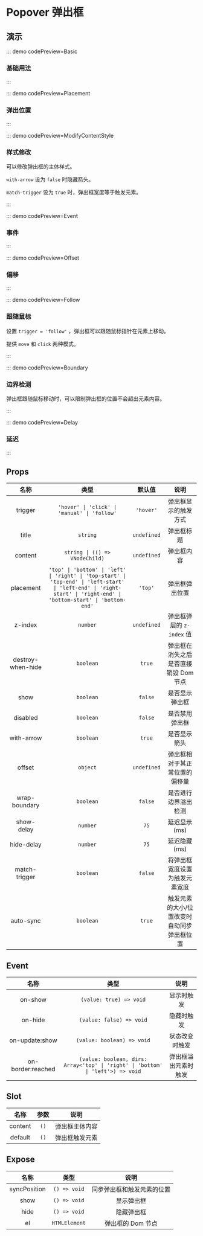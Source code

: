 <script setup>
import Basic from '@/popover/demos/DemoBasic.vue'
import Placement from '@/popover/demos/DemoPlacement.vue'
import ModifyContentStyle from '@/popover/demos/DemoModifyContentStyle.vue'
import Event from '@/popover/demos/DemoEvent.vue'
import Offset from '@/popover/demos/DemoOffset.vue'
import Follow from '@/popover/demos/DemoFollow.vue'
import Boundary from '@/popover/demos/DemoBoundary.vue'
import Delay from '@/popover/demos/DemoDelay.vue'
</script>

# Popover 弹出框

## 演示

::: demo codePreview=Basic

### 基础用法

<Basic />
:::

::: demo codePreview=Placement

### 弹出位置

<Placement />
:::

::: demo codePreview=ModifyContentStyle

### 样式修改

可以修改弹出框的主体样式。

`with-arrow` 设为 `false` 时隐藏箭头。

`match-trigger` 设为 `true` 时，弹出框宽度等于触发元素。

<ModifyContentStyle />
:::

::: demo codePreview=Event

### 事件

<Event />
:::

::: demo codePreview=Offset

### 偏移

<Offset />
:::

::: demo codePreview=Follow

### 跟随鼠标

设置 `trigger = 'follow'` ，弹出框可以跟随鼠标指针在元素上移动。

提供 `move` 和 `click` 两种模式。

<Follow />
:::

::: demo codePreview=Boundary

### 边界检测

弹出框跟随鼠标移动时，可以限制弹出框的位置不会超出元素内容。

<Boundary />

:::

::: demo codePreview=Delay

### 延迟

<Delay />
:::

## Props

|       名称        |                                                                                 类型                                                                                 |   默认值    |                    说明                     |
| :---------------: | :------------------------------------------------------------------------------------------------------------------------------------------------------------------: | :---------: | :-----------------------------------------: |
|      trigger      |                                                             `'hover' \| 'click' \| 'manual' \| 'follow'`                                                             |  `'hover'`  |            弹出框显示的触发方式             |
|       title       |                                                                               `string`                                                                               | `undefined` |                 弹出框标题                  |
|      content      |                                                                    `string \| (() => VNodeChild)`                                                                    | `undefined` |                 弹出框内容                  |
|     placement     | `'top' \| 'bottom' \| 'left' \| 'right' \| 'top-start' \| 'top-end' \| 'left-start' \| 'left-end' \| 'right-start' \| 'right-end' \| 'bottom-start' \| 'bottom-end'` |   `'top'`   |               弹出框弹出位置                |
|      z-index      |                                                                               `number`                                                                               | `undefined` |          弹出框弹层的 `z-index` 值          |
| destroy-when-hide |                                                                              `boolean`                                                                               |   `true`    |    弹出框在消失之后是否直接销毁 Dom 节点    |
|       show        |                                                                              `boolean`                                                                               |   `false`   |               是否显示弹出框                |
|     disabled      |                                                                              `boolean`                                                                               |   `false`   |               是否禁用弹出框                |
|    with-arrow     |                                                                              `boolean`                                                                               |   `true`    |                是否显示箭头                 |
|      offset       |                                                                               `object`                                                                               | `undefined` |       弹出框相对于其正常位置的偏移量        |
|   wrap-boundary   |                                                                              `boolean`                                                                               |   `false`   |            是否进行边界溢出检测             |
|    show-delay     |                                                                               `number`                                                                               |    `75`     |                延迟显示(ms)                 |
|    hide-delay     |                                                                               `number`                                                                               |    `75`     |                延迟隐藏(ms)                 |
|   match-trigger   |                                                                              `boolean`                                                                               |   `false`   |       将弹出框宽度设置为触发元素宽度        |
|     auto-sync     |                                                                              `boolean`                                                                               |   `true`    | 触发元素的大小/位置改变时自动同步弹出框位置 |

## Event

|       名称        |                                      类型                                       |         说明         |
| :---------------: | :-----------------------------------------------------------------------------: | :------------------: |
|      on-show      |                             `(value: true) => void`                             |      显示时触发      |
|      on-hide      |                            `(value: false) => void`                             |      隐藏时触发      |
|  on-update:show   |                           `(value: boolean) => void`                            |    状态改变时触发    |
| on-border:reached | `(value: boolean, dirs: Array<'top' \| 'right' \| 'bottom' \| 'left'>) => void` | 弹出框溢出元素时触发 |

## Slot

|  名称   | 参数 |      说明      |
| :-----: | :--: | :------------: |
| content | `()` | 弹出框主体内容 |
| default | `()` | 弹出框触发元素 |

## Expose

|     名称     |     类型      |            说明            |
| :----------: | :-----------: | :------------------------: |
| syncPosition | `() => void`  | 同步弹出框和触发元素的位置 |
|     show     | `() => void`  |         显示弹出框         |
|     hide     | `() => void`  |         隐藏弹出框         |
|      el      | `HTMLElement` |     弹出框的 Dom 节点      |
